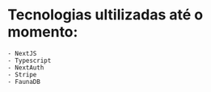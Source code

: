 

# Tecnologias ultilizadas até o momento:
    - NextJS
    - Typescript
    - NextAuth
    - Stripe
    - FaunaDB